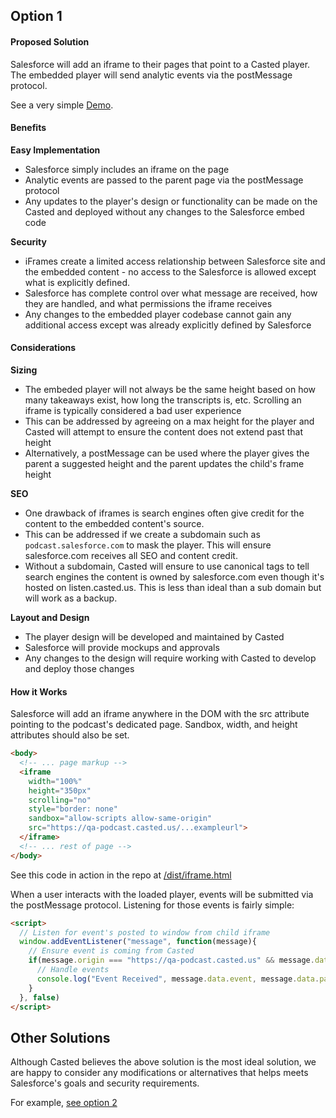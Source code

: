 ## Option 1

#### Proposed Solution

Salesforce will add an iframe to their pages that point to a Casted player. The embedded player will send analytic events via the postMessage protocol.

See a very simple [Demo](dist/iframe.html).

#### Benefits
**Easy Implementation**
* Salesforce simply includes an iframe on the page
* Analytic events are passed to the parent page via the postMessage protocol
* Any updates to the player's design or functionality can be made on the Casted and deployed without any changes to the Salesforce embed code

**Security**
* iFrames create a limited access relationship between Salesforce site and the embedded content - no access to the Salesforce is allowed except what is explicitly defined.
* Salesforce has complete control over what message are received, how they are handled, and what permissions the iframe receives
* Any changes to the embedded player codebase cannot gain any additional access except was already explicitly defined by Salesforce

#### Considerations

**Sizing**
* The embeded player will not always be the same height based on how many takeaways exist, how long the transcripts is, etc. Scrolling an iframe is typically considered a bad user experience
* This can be addressed by agreeing on a max height for the player and Casted will attempt to ensure the content does not extend past that height
* Alternatively, a postMessage can be used where the player gives the parent a suggested height and the parent updates the child's frame height


**SEO**
* One drawback of iframes is search engines often give credit for the content to the embedded content's source. 
* This can be addressed if we create a subdomain such as `podcast.salesforce.com` to mask the player. This will ensure salesforce.com receives all SEO and content credit.
* Without a subdomain, Casted will ensure to use canonical tags to tell search engines the content is owned by salesforce.com even though it's hosted on listen.casted.us. This is less than ideal than a sub domain but will work as a backup.

**Layout and Design** 
* The player design will be developed and maintained by Casted
* Salesforce will provide mockups and approvals 
* Any changes to the design will require working with Casted to develop and deploy those changes


#### How it Works

Salesforce will add an iframe anywhere in the DOM with the src attribute pointing to the podcast's dedicated page. Sandbox, width, and height attributes should also be set.
 
```html
<body>
  <!-- ... page markup -->
  <iframe 
    width="100%" 
    height="350px" 
    scrolling="no" 
    style="border: none" 
    sandbox="allow-scripts allow-same-origin"
    src="https://qa-podcast.casted.us/...exampleurl">
  </iframe>
  <!-- ... rest of page -->
</body>
```
See this code in action in the repo at [/dist/iframe.html](https://github.com/casted-app/salesforce-integration-test/blob/master/dist/iframe.html)

When a user interacts with the loaded player, events will be submitted via the postMessage protocol. Listening for those events is fairly simple:

```html
<script>
  // Listen for event's posted to window from child iframe
  window.addEventListener("message", function(message){
    // Ensure event is coming from Casted
    if(message.origin === "https://qa-podcast.casted.us" && message.data.event) {
      // Handle events
      console.log("Event Received", message.data.event, message.data.payload)
    }
  }, false)
</script>
```

## Other Solutions
Although Casted believes the above solution is the most ideal solution, we are happy to consider any modifications or alternatives that helps meets Salesforce's goals and security requirements.

For example, [see option 2](option2.md)
